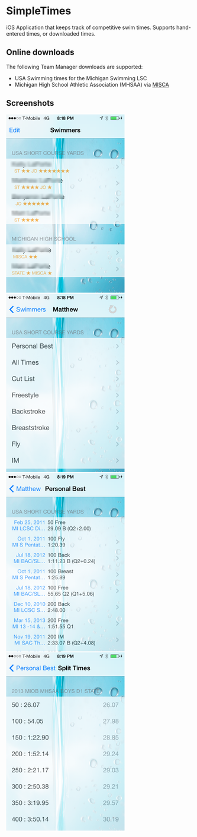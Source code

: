 SimpleTimes
===========

iOS Application that keeps track of competitive swim times. Supports hand-entered times, or downloaded times.

Online downloads
----------------

The following Team Manager downloads are supported:

* USA Swimming times for the Michigan Swimming LSC 
* Michigan High School Athletic Association (MHSAA) via [MISCA](http://www.sports-tek.com/tmonline/index.asp?STRIPPED=MHSAAMISCAOfficeCopy)

Screenshots
-----------

<img src="./images/screenshots/Screenshot-main.png" alt="Main screen showing list of swimmers" style="width: 320px;"/>
<img src="./images/screenshots/Screenshot-options.png" alt="Available reports" style="width: 320px;"/>
<img src="./images/screenshots/Screenshot-pb.png" alt="Personal Bests" style="width: 320px;"/>
<img src="./images/screenshots/Screenshot-splits.png" alt="Race with split times" style="width: 320px;"/>
